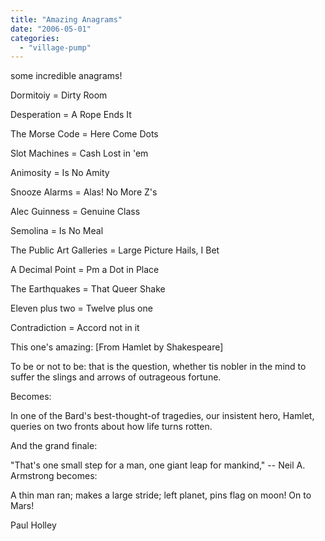 ```yaml
---
title: "Amazing Anagrams"
date: "2006-05-01"
categories: 
  - "village-pump"
---
```


some incredible anagrams!

Dormitoiy = Dirty Room

Desperation = A Rope Ends It

The Morse Code = Here Come Dots

Slot Machines = Cash Lost in 'em

Animosity = Is No Amity

Snooze Alarms = Alas! No More Z's

Alec Guinness = Genuine Class

Semolina = Is No Meal

The Public Art Galleries = Large Picture Hails, I Bet

A Decimal Point = Pm a Dot in Place

The Earthquakes = That Queer Shake

Eleven plus two = Twelve plus one

Contradiction = Accord not in it

This one's amazing: \[From Hamlet by Shakespeare\]

To be or not to be: that is the question, whether tis nobler in the mind to suffer the slings and arrows of outrageous fortune.

Becomes:

In one of the Bard's best-thought-of tragedies, our insistent hero, Hamlet, queries on two fronts about how life turns rotten.

And the grand finale:

"That's one small step for a man, one giant leap for mankind," -- Neil A. Armstrong becomes:

A thin man ran; makes a large stride; left planet, pins flag on moon! On to Mars!

Paul Holley
